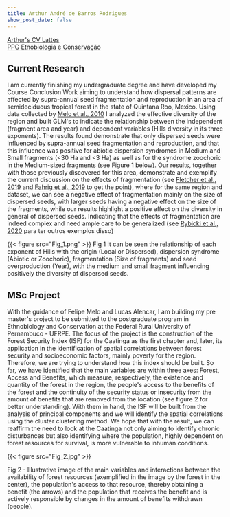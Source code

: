 ```yaml
---
title: Arthur André de Barros Rodrigues
show_post_date: false
---
```


[Arthur's CV Lattes](http://lattes.cnpq.br/0173987422520710) 
<br>
[PPG Etnobiologia e Conservação](http://www.pgetno.ufrpe.br/)
## Current Research

I am currently finishing my undergraduate degree and have developed my Course Conclusion Work aiming to understand how dispersal patterns are affected by supra-annual seed fragmentation and reproduction in an area of semideciduous tropical forest in the state of Quintana Roo, Mexico. Using data collected by
 [Melo et al., 2010](https://www.cambridge.org/core/product/identifier/S0266467409990435/type/journal_article) I analyzed the effective diversity of the region and built GLM's to indicate the relationship between the independent (fragment area and year) and dependent variables (Hills diversity in its three exponents). The results found demonstrate that only dispersed seeds were influenced by supra-annual seed fragmentation and reproduction, and that this influence was positive for abiotic dispersion syndromes in Medium and Small fragments (<30 Ha and <3 Ha) as well as for the syndrome zoochoric in the Medium-sized fragments (see Figure 1 below). Our results, together with those previously discovered for this area, demonstrate and exemplify the current discussion on the effects of fragmentation (see [Fletcher et al., 2019](http://www.sciencedirect.com/science/article/pii/S0006320718305779) and [Fahrig et al., 2019](http://www.sciencedirect.com/science/article/pii/S0006320718313375) to get the point), where for the same region and dataset, we can see a negative effect of fragmentation mainly on the size of dispersed seeds, with larger seeds having a negative effect on the size of the fragments, while our results highlight a positive effect on the diversity in general of dispersed seeds. Indicating that the effects of fragmentation are indeed complex and need ample care to be generalized (see [Rybicki et al., 2020](https://onlinelibrary.wiley.com/doi/abs/10.1111/ele.13450) para ter outros exemplos disso)
 
{{< figure src="Fig_1.png" >}} 
Fig 1   It can be seen the relationship of each exponent of Hills with the origin (Local or Dispersed), dispersion syndrome (Abiotic or Zoochoric), fragmentation (Size of fragments) and seed overproduction (Year), with the medium and small fragment influencing positively the diversity of dispersed seeds.

## MSc Project

With the guidance of Felipe Melo and Lucas Alencar, I am building my pre master's project to be submitted to the postgraduate program in Ethnobiology and Conservation at the Federal Rural University of Pernambuco - UFRPE. The focus of the project is the construction of the Forest Security Index (ISF) for the Caatinga as the first chapter and, later, its application in the identification of spatial correlations between forest security and socioeconomic factors, mainly poverty for the region. Therefore, we are trying to understand how this index should be built. So far, we have identified that the main variables are within three axes: Forest, Access and Benefits, which measure, respectively, the existence and quantity of the forest in the region, the people's access to the benefits of the forest and the continuity of the security status or insecurity from the amount of benefits that are removed from the location (see figure 2 for better understanding). With them in hand, the ISF will be built from the analysis of principal components and we will identify the spatial correlations using the cluster clustering method. We hope that with the result, we can reaffirm the need to look at the Caatinga not only aiming to identify chronic disturbances but also identifying where the population, highly dependent on forest resources for survival, is more vulnerable to inhuman conditions.



{{< figure src="Fig_2.jpg" >}} 

Fig 2 -  Illustrative image of the main variables and interactions between the availability of forest resources (exemplified in the image by the forest in the center), the population's access to that resource, thereby obtaining a benefit (the arrows) and the population that receives the benefit and is actively responsible by changes in the amount of benefits withdrawn (people).
 

